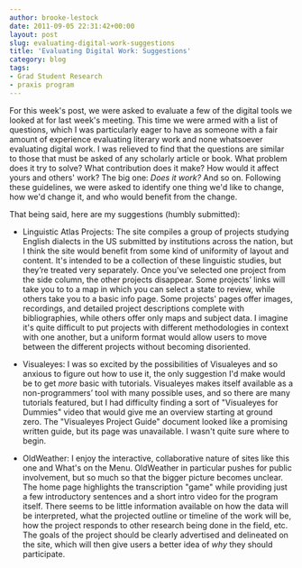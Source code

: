 ```yaml
---
author: brooke-lestock
date: 2011-09-05 22:31:42+00:00
layout: post
slug: evaluating-digital-work-suggestions
title: 'Evaluating Digital Work: Suggestions'
category: blog
tags:
- Grad Student Research
- praxis program
---
```


For this week's post, we were asked to evaluate a few of the digital tools we looked at for last week's meeting. This time we were armed with a list of questions, which I was particularly eager to have as someone with a fair amount of experience evaluating literary work and none whatsoever evaluating digital work. I was relieved to find that the questions are similar to those that must be asked of any scholarly article or book. What problem does it try to solve? What contribution does it make? How would it affect yours and others' work? The big one: _Does it work?_ And so on. Following these guidelines, we were asked to identify one thing we'd like to change, how we'd change it, and who would benefit from the change.

That being said, here are my suggestions (humbly submitted):



	
  * Linguistic Atlas Projects: The site compiles a group of projects studying English dialects in the US submitted by institutions across the nation, but I think the site would benefit from some kind of uniformity of layout and content. It's intended to be a collection of these linguistic studies, but they’re treated very separately. Once you've selected one project from the side column, the other projects disappear. Some projects’ links will take you to to a map in which you can select a state to review, while others take you to a basic info page. Some projects' pages offer images, recordings, and detailed project descriptions complete with bibliographies, while others offer only maps and subject data. I imagine it's quite difficult to put projects with different methodologies in context with one another, but a uniform format would allow users to move between the different projects without becoming disoriented.

	
  * Visualeyes: I was so excited by the possibilities of Visualeyes and so anxious to figure out how to use it, the only suggestion I'd make would be to get _more_ basic with tutorials. Visualeyes makes itself available as a non-programmers’ tool with many possible uses, and so there are many tutorials featured, but I had difficulty finding a sort of "Visualeyes for Dummies" video that would give me an overview starting at ground zero. The "Visualeyes Project Guide" document looked like a promising written guide, but its page was unavailable. I wasn't quite sure where to begin.

	
  * OldWeather: I enjoy the interactive, collaborative nature of sites like this one and What's on the Menu. OldWeather in particular pushes for public involvement, but so much so that the bigger picture becomes unclear. The home page highlights the transcription "game" while providing just a few introductory sentences and a short intro video for the program itself. There seems to be little information available on how the data will be interpreted, what the projected outline or timeline of the work will be, how the project responds to other research being done in the field, etc. The goals of the project should be clearly advertised and delineated on the site, which will then give users a better idea of _why_ they should participate.



